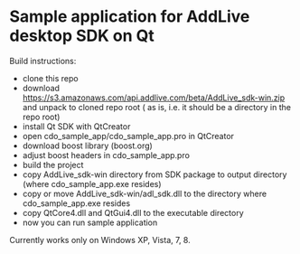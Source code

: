 Sample application for AddLive desktop SDK on Qt
==================

Build instructions:

- clone this repo
- download https://s3.amazonaws.com/api.addlive.com/beta/AddLive_sdk-win.zip and unpack to cloned repo root ( as is, i.e. it should be a directory in the repo root)
- install Qt SDK with QtCreator
- open cdo\_sample\_app/cdo\_sample\_app.pro in QtCreator
- download boost library (boost.org)
- adjust boost headers in cdo\_sample\_app.pro
- build the project
- copy AddLive\_sdk-win directory from SDK package to output directory (where cdo\_sample\_app.exe resides)
- copy or move AddLive\_sdk-win/adl\_sdk.dll to the directory where cdo\_sample\_app.exe resides
- copy QtCore4.dll and QtGui4.dll to the executable directory
- now you can run sample application

Currently works only on Windows XP, Vista, 7, 8.

